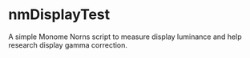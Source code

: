 # nmDisplayTest
A simple Monome Norns script to measure display luminance and help research display gamma correction.
